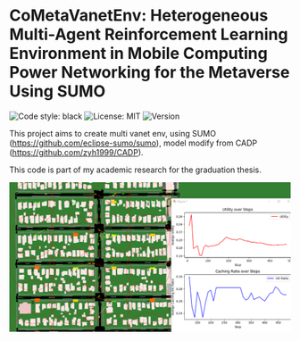 # CoMetaVanetEnv: Heterogeneous Multi-Agent Reinforcement Learning Environment in Mobile Computing Power Networking for the Metaverse Using SUMO

![Code style: black](https://img.shields.io/badge/code%20style-black-000000.svg) ![License: MIT](https://img.shields.io/badge/License-MIT-yellow.svg) ![Version](https://img.shields.io/badge/version-1.0.0-blue) 

This project aims to create multi vanet env, using SUMO (https://github.com/eclipse-sumo/sumo), model modify from CADP (https://github.com/zyh1999/CADP).

This code is part of my academic research for the graduation thesis.

![Random simulation](random_139.gif)

